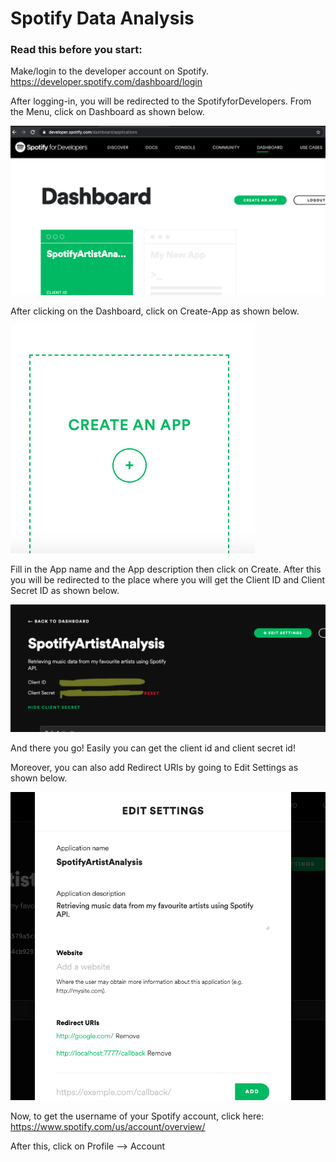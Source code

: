 # Spotify Data Analysis

### Read this before you start:

Make/login to the developer account on Spotify. https://developer.spotify.com/dashboard/login

After logging-in, you will be redirected to the SpotifyforDevelopers. From the Menu, click on Dashboard as shown below. 

![](ScreenshotsSpotify/SpotifyDashboard.png) 

After clicking on the Dashboard, click on Create-App as shown below. 

![](ScreenshotsSpotify/CreateAppDashboard.png) 

Fill in the App name and the App description then click on Create. After this you will be redirected to the place where you will get the Client ID and Client Secret ID as shown below. 

![](ScreenshotsSpotify/ClientSecretIDDashboard.png) 

And there you go! Easily you can get the client id and client secret id! 

Moreover, you can also add Redirect URIs by going to Edit Settings as shown below. 

![](ScreenshotsSpotify/EditSettingsDashboard.png) 

Now, to get the username of your Spotify account, click here: https://www.spotify.com/us/account/overview/

After this, click on Profile --> Account
